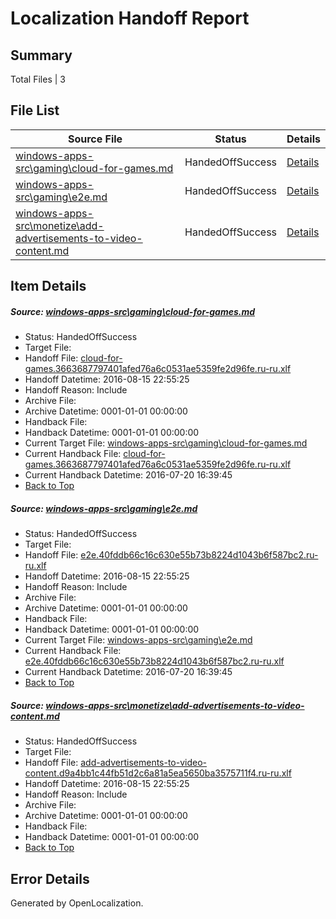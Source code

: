 # <a name='report-top'></a> Localization Handoff Report

## Summary
 Total Files | 3

## File List
 Source File | Status | Details 
 ----------- | ------ | ------- 
 [windows-apps-src\gaming\cloud-for-games.md](https://github.com/Microsoft/windows-apps/blob/0b2d81daa8bd0fd5694b81fa14fcd064e1600d35/windows-apps-src/gaming/cloud-for-games.md) | HandedOffSuccess | [Details](#b23c33fac9ac8fe5e2d5563a0af6824c82a3969b3444)
 [windows-apps-src\gaming\e2e.md](https://github.com/Microsoft/windows-apps/blob/feab3cdd3d87d2549b8b610a7b63c191cabdc67c/windows-apps-src/gaming/e2e.md) | HandedOffSuccess | [Details](#d58422deb960cfc709ecc2ca492517328d100c0f3456)
 [windows-apps-src\monetize\add-advertisements-to-video-content.md](https://github.com/Microsoft/windows-apps/blob/a89768ae85636db9e7a79ec3d54f330172b56789/windows-apps-src/monetize/add-advertisements-to-video-content.md) | HandedOffSuccess | [Details](#93221e5efbb2993c9a1c408c57e4115dfd24094e4716)

## Item Details
##### <a name='b23c33fac9ac8fe5e2d5563a0af6824c82a3969b3444'></a> Source: [windows-apps-src\gaming\cloud-for-games.md](https://github.com/Microsoft/windows-apps/blob/0b2d81daa8bd0fd5694b81fa14fcd064e1600d35/windows-apps-src/gaming/cloud-for-games.md)
* Status: HandedOffSuccess
* Target File: 
* Handoff File: [cloud-for-games.3663687797401afed76a6c0531ae5359fe2d96fe.ru-ru.xlf](https://github.com/Microsoft/WDG.handoff/blob/6adf5bcb1e20f3dd4706f59af648c306724afdd1/ol-handoff/Microsoft/windows-apps.ru-ru/master/cloud-for-games.3663687797401afed76a6c0531ae5359fe2d96fe.ru-ru.xlf)
* Handoff Datetime: 2016-08-15 22:55:25
* Handoff Reason: Include
* Archive File: 
* Archive Datetime: 0001-01-01 00:00:00
* Handback File: 
* Handback Datetime: 0001-01-01 00:00:00
* Current Target File: [windows-apps-src\gaming\cloud-for-games.md](https://github.com/Microsoft/windows-apps.ru-ru/blob/34a9aa0ec25917104b15042b1c4a956abe9c8ca4/windows-apps-src/gaming/cloud-for-games.md)
* Current Handback File: [cloud-for-games.3663687797401afed76a6c0531ae5359fe2d96fe.ru-ru.xlf](https://github.com/Microsoft/WDG.handback/blob/34f8c55e7da1172ae438666ddec75c2a14fc2151/ol-handback/Microsoft/windows-apps.ru-ru/master/cloud-for-games.3663687797401afed76a6c0531ae5359fe2d96fe.ru-ru.xlf)
* Current Handback Datetime: 2016-07-20 16:39:45
* [Back to Top](#report-top)

##### <a name='d58422deb960cfc709ecc2ca492517328d100c0f3456'></a> Source: [windows-apps-src\gaming\e2e.md](https://github.com/Microsoft/windows-apps/blob/feab3cdd3d87d2549b8b610a7b63c191cabdc67c/windows-apps-src/gaming/e2e.md)
* Status: HandedOffSuccess
* Target File: 
* Handoff File: [e2e.40fddb66c16c630e55b73b8224d1043b6f587bc2.ru-ru.xlf](https://github.com/Microsoft/WDG.handoff/blob/6adf5bcb1e20f3dd4706f59af648c306724afdd1/ol-handoff/Microsoft/windows-apps.ru-ru/master/e2e.40fddb66c16c630e55b73b8224d1043b6f587bc2.ru-ru.xlf)
* Handoff Datetime: 2016-08-15 22:55:25
* Handoff Reason: Include
* Archive File: 
* Archive Datetime: 0001-01-01 00:00:00
* Handback File: 
* Handback Datetime: 0001-01-01 00:00:00
* Current Target File: [windows-apps-src\gaming\e2e.md](https://github.com/Microsoft/windows-apps.ru-ru/blob/34a9aa0ec25917104b15042b1c4a956abe9c8ca4/windows-apps-src/gaming/e2e.md)
* Current Handback File: [e2e.40fddb66c16c630e55b73b8224d1043b6f587bc2.ru-ru.xlf](https://github.com/Microsoft/WDG.handback/blob/34f8c55e7da1172ae438666ddec75c2a14fc2151/ol-handback/Microsoft/windows-apps.ru-ru/master/e2e.40fddb66c16c630e55b73b8224d1043b6f587bc2.ru-ru.xlf)
* Current Handback Datetime: 2016-07-20 16:39:45
* [Back to Top](#report-top)

##### <a name='93221e5efbb2993c9a1c408c57e4115dfd24094e4716'></a> Source: [windows-apps-src\monetize\add-advertisements-to-video-content.md](https://github.com/Microsoft/windows-apps/blob/a89768ae85636db9e7a79ec3d54f330172b56789/windows-apps-src/monetize/add-advertisements-to-video-content.md)
* Status: HandedOffSuccess
* Target File: 
* Handoff File: [add-advertisements-to-video-content.d9a4bb1c44fb51d2c6a81a5ea5650ba3575711f4.ru-ru.xlf](https://github.com/Microsoft/WDG.handoff/blob/6adf5bcb1e20f3dd4706f59af648c306724afdd1/ol-handoff/Microsoft/windows-apps.ru-ru/master/add-advertisements-to-video-content.d9a4bb1c44fb51d2c6a81a5ea5650ba3575711f4.ru-ru.xlf)
* Handoff Datetime: 2016-08-15 22:55:25
* Handoff Reason: Include
* Archive File: 
* Archive Datetime: 0001-01-01 00:00:00
* Handback File: 
* Handback Datetime: 0001-01-01 00:00:00
* [Back to Top](#report-top)


## Error Details

Generated by OpenLocalization.
